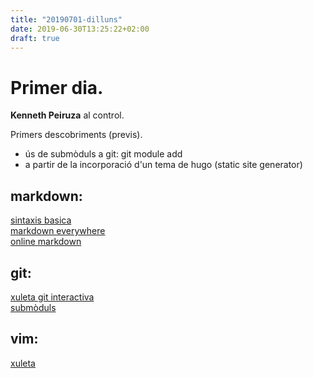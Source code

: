 ```yaml
---
title: "20190701-dilluns"
date: 2019-06-30T13:25:22+02:00
draft: true
---
```

# Primer dia.  

**Kenneth Peiruza** al control.   

Primers descobriments (previs).   

  - ús de submòduls a git: git module add  
  - a partir de la incorporació d'un tema de hugo (static site generator)  

## markdown:  
  [sintaxis basica](https://www.markdownguide.org/basic-syntax)  
  [markdown everywhere](https://markdown-here.com/)  
  [online markdown](https://stackedit.io/)  

## git:  
  [xuleta git interactiva](https://ndpsoftware.com/git-cheatsheet.html)  
  [submòduls](https://www.vogella.com/tutorials/GitSubmodules/article.html)  

## vim:  
  [xuleta](https://vim.rtorr.com/)  
